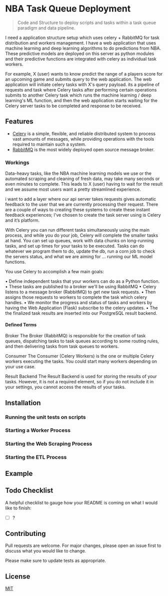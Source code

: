 # NBA Task Queue Deployment

> Code and Structure to deploy scripts and tasks within a task queue paradigm and data pipeline.

I need a application structure setup which uses celery + RabbitMQ for task distribution and workers management. I have a web application that uses machine learning and deep learning algorithms to do predictions from NBA. These predictive models are deployed on this server as python modules and their predictive functions are integrated with celery as individual task workers.

For example, X (user) wants to know predict the range of a players score for an upcoming game and submits query to the web application. The web application will initiate celery tasks with X's query payload. its a pipeline of requests and task where Celery tasks after performing certain operations submits to another Celery task which runs the machine learning / deep learning's ML function, and then the web application starts waiting for the Celery server tasks to be completed and response to be received.

## Features

- [Celery](https://docs.celeryproject.org/en/stable/index.html) is a simple, flexible, and reliable distributed system to process vast amounts of messages, while providing operations with the tools required to maintain such a system.
- [RabbitMQ](https://www.rabbitmq.com/) is the most widely deployed open source message broker.

### Workings

Data-heavy tasks, like the NBA machine learning models we use or the automated scraping and cleaning of fresh data, may take many seconds or even minutes to complete. This leads to X (user) having to wait for the result and we assume most users want a pretty streamlined experience.

i want to add a layer where our api server takes requests gives automatic feedback to the user that we are currently processing their request. There are a couple of ways to creating these systems to create these instant feedback experiences; I've chosen to create the task server using is Celery and it’s platform.

With Celery you can run different tasks simultaneously using the main process, and while you do your job, Celery will complete the smaller tasks at hand. You can set up queues, work with data chunks on long-running tasks, and set up times for your tasks to be executed. Tasks can do whatever we program them to do, update the db, run a corn job to check the servers status, and what we are aiming for ... running our ML model functions.

You use Celery to accomplish a few main goals:

• Define independent tasks that your workers can do as a Python function.
• These tasks are published to a broker we'll be using RabbitMQ
• Celery listens to a message broker (RabbitMQ) to get new task requests.
• Then assigns those requests to workers to complete the task which celery handles.
• We monitor the progress and status of tasks and workers by having the Web Application (Flask) subscribe to the celery updates.
• The the finalized task results are inserted into our PostgreSQL result backend.

#### Defined Terms

Broker
The Broker (RabbitMQ) is responsible for the creation of task queues, dispatching tasks to task queues according to some routing rules, and then delivering tasks from task queues to workers.

Consumer
The Consumer (Celery Workers) is the one or multiple Celery workers executing the tasks. You could start many workers depending on your use case.

Result Backend
The Result Backend is used for storing the results of your tasks. However, it is not a required element, so if you do not include it in your settings, you cannot access the results of your tasks.

## Installation

### Running the unit tests on scripts

### Starting a Worker Process

### Starting the Web Scraping Process

### Starting the ETL Process

## Example

## Todo Checklist

A helpful checklist to gauge how your README is coming on what I would like to finish:

- [ ] ?

## Contributing

Pull requests are welcome. For major changes, please open an issue first to discuss what you would like to change.

Please make sure to update tests as appropriate.

## License

[MIT](https://choosealicense.com/licenses/mit/)
